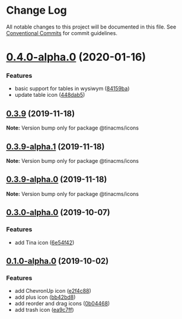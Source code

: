 # Change Log

All notable changes to this project will be documented in this file.
See [Conventional Commits](https://conventionalcommits.org) for commit guidelines.

# [0.4.0-alpha.0](https://github.com/tinacms/tinacms/compare/@tinacms/icons@0.3.9...@tinacms/icons@0.4.0-alpha.0) (2020-01-16)


### Features

* basic support for tables in wysiwym ([84159ba](https://github.com/tinacms/tinacms/commit/84159ba))
* update table icon ([448dab5](https://github.com/tinacms/tinacms/commit/448dab5))





## [0.3.9](https://github.com/tinacms/tinacms/compare/@tinacms/icons@0.3.9-alpha.1...@tinacms/icons@0.3.9) (2019-11-18)

**Note:** Version bump only for package @tinacms/icons





## [0.3.9-alpha.1](https://github.com/tinacms/tinacms/compare/@tinacms/icons@0.3.8...@tinacms/icons@0.3.9-alpha.1) (2019-11-18)

**Note:** Version bump only for package @tinacms/icons





## [0.3.9-alpha.0](https://github.com/tinacms/tinacms/compare/@tinacms/icons@0.3.8...@tinacms/icons@0.3.9-alpha.0) (2019-11-18)

**Note:** Version bump only for package @tinacms/icons





## [0.3.0-alpha.0](https://github.com/tinacms/tinacms/compare/@tinacms/icons@0.1.1...@tinacms/icons@0.3.0-alpha.0) (2019-10-07)

### Features

- add Tina icon ([6e54f42](https://github.com/tinacms/tinacms/commit/6e54f42))

## [0.1.0-alpha.0](https://github.com/tinacms/tinacms/compare/@tinacms/icons@0.0.1-alpha.4...@tinacms/icons@0.1.0-alpha.0) (2019-10-02)

### Features

- add ChevronUp icon ([e2f4c88](https://github.com/tinacms/tinacms/commit/e2f4c88))
- add plus icon ([bb42bd8](https://github.com/tinacms/tinacms/commit/bb42bd8))
- add reorder and drag icons ([0b04468](https://github.com/tinacms/tinacms/commit/0b04468))
- add trash icon ([ea9c7ff](https://github.com/tinacms/tinacms/commit/ea9c7ff))
